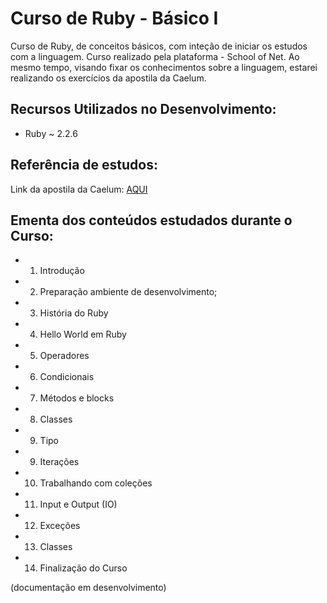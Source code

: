 # Curso de Ruby - Básico I

Curso de Ruby, de conceitos básicos, com inteção de iniciar os estudos com a linguagem.
Curso realizado pela plataforma - School of Net.
Ao mesmo tempo, visando fixar os conhecimentos sobre a linguagem, estarei realizando os exercícios 
da apostila da Caelum.


## Recursos Utilizados no Desenvolvimento:

* Ruby ~ 2.2.6

## Referência de estudos:

Link da apostila da Caelum: [AQUI](https://www.caelum.com.br/apostila-ruby-on-rails/)

## Ementa dos conteúdos estudados durante o Curso:

* 1) Introdução
* 2) Preparação ambiente de desenvolvimento;
* 3) História do Ruby
* 4) Hello World em Ruby
* 5) Operadores
* 6) Condicionais
* 7) Métodos e blocks
* 8) Classes
* 9) Tipo
* 9) Iterações
* 10) Trabalhando com coleções
* 11) Input e Output (IO)
* 12) Exceções
* 13) Classes
* 14) Finalização do Curso

(documentação em desenvolvimento)
